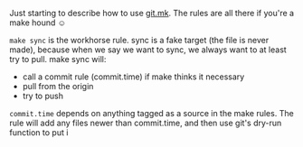 
Just starting to describe how to use [git.mk](https://github.com/dushoff/makestuff/blob/master/git.mk). The rules are all there if you're a make hound ☺

`make sync` is the workhorse rule. sync is a fake target (the file is never made), because when we say we want to sync, we always want to at least try to pull. make sync will:
* call a commit rule (commit.time) if make thinks it necessary
* pull from the origin
* try to push

`commit.time` depends on anything tagged as a source in the make rules. The rule will add any files newer than commit.time, and then use git's dry-run function to put i

